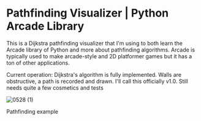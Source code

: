 # Pathfinding Visualizer | Python Arcade Library

This is a Dijkstra pathfinding visualizer that I'm using to both learn the Arcade library of Python and more about pathfinding algorithms.
Arcade is typically used to make arcade-style and 2D platformer games but it has a ton of other applications.


Current operation:
Dijkstra's algorithm is fully implemented. Walls are obstructive, a path is recorded and drawn. I'll call this officially v1.0. Still needs quite
a few cosmetics and tests


![0528 (1)](https://github.com/joshGilstrap/pathfinding_vis/assets/5957735/94655a5f-73b8-4666-a18b-32695a0fe10b)


Pathfinding example
